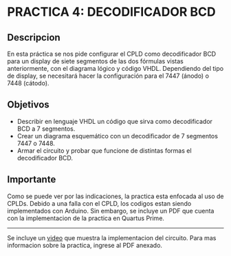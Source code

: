 # PRACTICA 4: DECODIFICADOR BCD
## Descripcion
En esta práctica se nos pide configurar el CPLD como decodificador BCD para un display de siete segmentos de las dos fórmulas vistas anteriormente, con el diagrama lógico y código VHDL. Dependiendo del tipo de display, se necesitará hacer la configuración para el 7447 (ánodo) o 7448 (cátodo).
## Objetivos
* Describir en lenguaje VHDL un código que sirva como decodificador BCD a 7 segmentos.
* Crear un diagrama esquemático con un decodificador de 7 segmentos 7447 o 7448.
* Armar el circuito y probar que funcione de distintas formas el decodificador BCD.
## Importante
Como se puede ver por las indicaciones, la practica esta enfocada al uso de CPLDs. Debido a una falla con el CPLD, los codigos estan siendo implementados con Arduino. Sin embargo, se incluye un PDF que cuenta con la implementacion de la practica en Quartus Prime.
* * *
Se incluye un [video](https://youtu.be/gAA_HHOhQ20) que muestra la implementacion del circuito. Para mas informacion sobre la practica, ingrese al PDF anexado.
